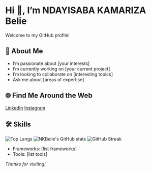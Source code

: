   # Hi 👋, I’m NDAYISABA KAMARIZA Belie

Welcome to my GitHub profile!

## 🚀 About Me
- I’m passionate about [your interests]
- I’m currently working on [your current project]
- I’m looking to collaborate on [interesting topics]
- Ask me about [areas of expertise]

## 🌐 Find Me Around the Web
  [LinkedIn](https://www.linkedin.com/in/ndayisaba-kamariza-belie-19a0a9330/)
  [Instagram](https://www.instagram.com/__.belie__/)

## 🛠️ Skills
![Top Langs](https://github-readme-stats.vercel.app/api/top-langs/?username=NKBelie&layout=compact)
![NKBelie's GitHub stats](https://github-readme-stats.vercel.app/api?username=NKBelie&show_icons=true&theme=radical)
![GitHub Streak](https://streak-stats.demolab.com/?user=NKBelie)
- Frameworks: [list frameworks]
- Tools: [list tools]


*Thanks for visiting!*
